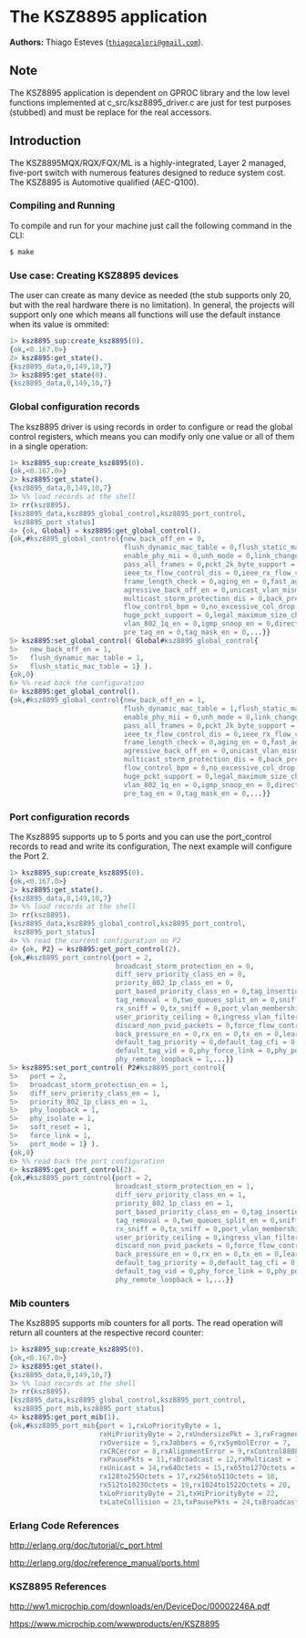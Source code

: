 # The KSZ8895 application #

__Authors:__ Thiago Esteves ([`thiagocalori@gmail.com`](thiagocalori@gmail.com)).

## Note ##

The KSZ8895 application is dependent on GPROC library and the low level functions implemented at c_src/ksz8895_driver.c are just for test purposes (stubbed) and must be replace for the real accessors.

## Introduction ##

The KSZ8895MQX/RQX/FQX/ML is a highly-integrated, Layer 2 managed, five-port switch with numerous features designed to reduce system cost. The KSZ8895 is Automotive qualified (AEC-Q100).

### Compiling and Running ###

To compile and run for your machine just call the following command in the CLI:

```bash
$ make
```

### Use case: Creating KSZ8895 devices ###

The user can create as many device as needed (the stub supports only 20, but with the real hardware there is no limitation). In general, the projects will support only one which means all functions will use the default instance when its value is ommited:

```erlang
1> ksz8895_sup:create_ksz8895(0).
{ok,<0.167.0>}
2> ksz8895:get_state().
{ksz8895_data,0,149,10,7}
3> ksz8895:get_state(0).
{ksz8895_data,0,149,10,7}
```
### Global configuration records ###

The ksz8895 driver is using records in order to configure or read the global control registers, which means you can modify only one value or all of them in a single operation:

```erlang
1> ksz8895_sup:create_ksz8895(0).
{ok,<0.167.0>}
2> ksz8895:get_state().
{ksz8895_data,0,149,10,7}
3> %% load records at the shell
3> rr(ksz8895).
[ksz8895_data,ksz8895_global_control,ksz8895_port_control,
 ksz8895_port_status]
4> {ok, Global} = ksz8895:get_global_control().
{ok,#ksz8895_global_control{new_back_off_en = 0,
                            flush_dynamic_mac_table = 0,flush_static_mac_table = 0,
                            enable_phy_mii = 0,unh_mode = 0,link_change_age = 0,
                            pass_all_frames = 0,pckt_2k_byte_support = 0,
                            ieee_tx_flow_control_dis = 0,ieee_rx_flow_control_dis = 0,
                            frame_length_check = 0,aging_en = 0,fast_aging_en = 0,
                            agressive_back_off_en = 0,unicast_vlan_mism_disc = 0,
                            multicast_storm_protection_dis = 0,back_pressure_mode = 0,
                            flow_control_bpm = 0,no_excessive_col_drop = 0,
                            huge_pckt_support = 0,legal_maximum_size_check_dis = 0,
                            vlan_802_1q_en = 0,igmp_snoop_en = 0,direct_mode_en = 0,
                            pre_tag_en = 0,tag_mask_en = 0,...}}
5> ksz8895:set_global_control( Global#ksz8895_global_control{
5>   new_back_off_en = 1,
5>   flush_dynamic_mac_table = 1,
5>   flush_static_mac_table = 1} ).
{ok,0}
6> %% read back the configuration
6> ksz8895:get_global_control().
{ok,#ksz8895_global_control{new_back_off_en = 1,
                            flush_dynamic_mac_table = 1,flush_static_mac_table = 1,
                            enable_phy_mii = 0,unh_mode = 0,link_change_age = 0,
                            pass_all_frames = 0,pckt_2k_byte_support = 0,
                            ieee_tx_flow_control_dis = 0,ieee_rx_flow_control_dis = 0,
                            frame_length_check = 0,aging_en = 0,fast_aging_en = 0,
                            agressive_back_off_en = 0,unicast_vlan_mism_disc = 0,
                            multicast_storm_protection_dis = 0,back_pressure_mode = 0,
                            flow_control_bpm = 0,no_excessive_col_drop = 0,
                            huge_pckt_support = 0,legal_maximum_size_check_dis = 0,
                            vlan_802_1q_en = 0,igmp_snoop_en = 0,direct_mode_en = 0,
                            pre_tag_en = 0,tag_mask_en = 0,...}}
```

### Port configuration records ###

The Ksz8895 supports up to 5 ports and you can use the port_control records to read and write its configuration, The next example will configure the Port 2.

```erlang
1> ksz8895_sup:create_ksz8895(0).
{ok,<0.167.0>}
2> ksz8895:get_state().
{ksz8895_data,0,149,10,7}
3> %% load records at the shell
3> rr(ksz8895).
[ksz8895_data,ksz8895_global_control,ksz8895_port_control,
 ksz8895_port_status]
4> %% read the current configuration on P2
4> {ok, P2} = ksz8895:get_port_control(2).
{ok,#ksz8895_port_control{port = 2,
                          broadcast_storm_protection_en = 0,
                          diff_serv_priority_class_en = 0,
                          priority_802_1p_class_en = 0,
                          port_based_priority_class_en = 0,tag_insertion = 0,
                          tag_removal = 0,two_queues_split_en = 0,sniffer_port = 0,
                          rx_sniff = 0,tx_sniff = 0,port_vlan_membership = 0,
                          user_priority_ceiling = 0,ingress_vlan_filtering = 0,
                          discard_non_pvid_packets = 0,force_flow_control = 0,
                          back_pressure_en = 0,rx_en = 0,tx_en = 0,learning_dis = 0,
                          default_tag_priority = 0,default_tag_cfi = 0,
                          default_tag_vid = 0,phy_force_link = 0,phy_power_save = 0,
                          phy_remote_loopback = 1,...}}
5> ksz8895:set_port_control( P2#ksz8895_port_control{
5>   port = 2,
5>   broadcast_storm_protection_en = 1,
5>   diff_serv_priority_class_en = 1,
5>   priority_802_1p_class_en = 1,
5>   phy_loopback = 1,
5>   phy_isolate = 1,
5>   soft_reset = 1,
5>   force_link = 1,
5>   port_mode = 1} ).
{ok,0}
6> %% read back the port configuration
6> ksz8895:get_port_control(2).
{ok,#ksz8895_port_control{port = 2,
                          broadcast_storm_protection_en = 1,
                          diff_serv_priority_class_en = 1,
                          priority_802_1p_class_en = 1,
                          port_based_priority_class_en = 0,tag_insertion = 0,
                          tag_removal = 0,two_queues_split_en = 0,sniffer_port = 0,
                          rx_sniff = 0,tx_sniff = 0,port_vlan_membership = 0,
                          user_priority_ceiling = 0,ingress_vlan_filtering = 0,
                          discard_non_pvid_packets = 0,force_flow_control = 0,
                          back_pressure_en = 0,rx_en = 0,tx_en = 0,learning_dis = 0,
                          default_tag_priority = 0,default_tag_cfi = 0,
                          default_tag_vid = 0,phy_force_link = 0,phy_power_save = 0,
                          phy_remote_loopback = 1,...}}
```

### Mib counters ###

The Ksz8895 supports mib counters for all ports. The read operation will return all counters at the respective record counter:

```erlang
1> ksz8895_sup:create_ksz8895(0).
{ok,<0.167.0>}
2> ksz8895:get_state().
{ksz8895_data,0,149,10,7}
3> %% load records at the shell
3> rr(ksz8895).
[ksz8895_data,ksz8895_global_control,ksz8895_port_control,
 ksz8895_port_mib,ksz8895_port_status]
4> ksz8895:get_port_mib(1).
{ok,#ksz8895_port_mib{port = 1,rxLoPriorityByte = 1,
                      rxHiPriorityByte = 2,rxUndersizePkt = 3,rxFragments = 4,
                      rxOversize = 5,rxJabbers = 6,rxSymbolError = 7,
                      rxCRCerror = 8,rxAlignmentError = 9,rxControl8808Pkts = 10,
                      rxPausePkts = 11,rxBroadcast = 12,rxMulticast = 13,
                      rxUnicast = 14,rx64Octets = 15,rx65to127Octets = 16,
                      rx128to255Octets = 17,rx256to511Octets = 18,
                      rx512to1023Octets = 19,rx1024to1522Octets = 20,
                      txLoPriorityByte = 21,txHiPriorityByte = 22,
                      txLateCollision = 23,txPausePkts = 24,txBroadcastPkts = 25,...}}
```
### Erlang Code References ###
http://erlang.org/doc/tutorial/c_port.html

http://erlang.org/doc/reference_manual/ports.html

### KSZ8895 References ###
http://ww1.microchip.com/downloads/en/DeviceDoc/00002246A.pdf

https://www.microchip.com/wwwproducts/en/KSZ8895